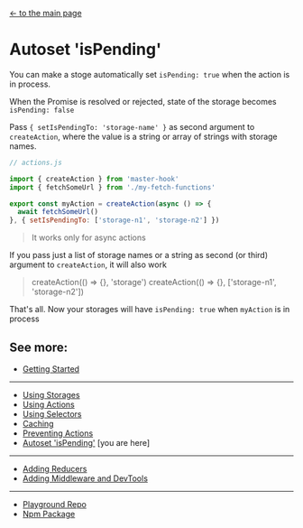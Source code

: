 [<- to the main page](https://github.com/opium-pro/master-hook)

# Autoset 'isPending'

You can make a stoge automatically set `isPending: true` when the action is in process.

When the Promise is resolved or rejected, state of the storage becomes `isPending: false`

Pass `{ setIsPendingTo: 'storage-name' }` as second argument to `createAction`, where the value is a string or array of strings with storage names.

```js
// actions.js

import { createAction } from 'master-hook'
import { fetchSomeUrl } from './my-fetch-functions'

export const myAction = createAction(async () => {
  await fetchSomeUrl()
}, { setIsPendingTo: ['storage-n1', 'storage-n2'] })
```
> It works only for async actions

If you pass just a list of storage names or a string as second (or third) argument to `createAction`, it will also work
> createAction(() => {}, 'storage')
> createAction(() => {}, ['storage-n1', 'storage-n2'])

That's all. Now your storages will have `isPending: true` when `myAction` is in process


## See more:

* [Getting Started](https://github.com/opium-pro/master-hook/blob/master/docs/GETTING_STARTED.md)
---
* [Using Storages](https://github.com/opium-pro/master-hook/blob/master/docs/STORAGES.md)
* [Using Actions](https://github.com/opium-pro/master-hook/blob/master/docs/ACTIONS.md)
* [Using Selectors](https://github.com/opium-pro/master-hook/blob/master/docs/SELECTORS.md)
* [Caching](https://github.com/opium-pro/master-hook/blob/master/docs/CACHING.md)
* [Preventing Actions](https://github.com/opium-pro/master-hook/blob/master/docs/PREVENT_ACTIONS.md)
* [Autoset 'isPending'](https://github.com/opium-pro/master-hook/blob/master/docs/IS_PENDING.md) [you are here]
---
* [Adding Reducers](https://github.com/opium-pro/master-hook/blob/master/docs/REDUCERS.md)
* [Adding Middleware and DevTools](https://github.com/opium-pro/master-hook/blob/master/docs/MIDDLEWARE.md)
---
* [Playground Repo](https://github.com/opium-pro/master-hook-playground)
* [Npm Package](https://www.npmjs.com/package/master-hook)